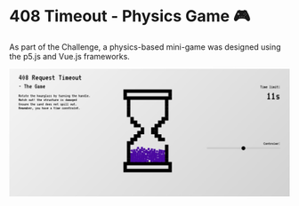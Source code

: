 # 408 Timeout - Physics Game 🎮 

As part of the Challenge, a physics-based mini-game was designed using the p5.js and Vue.js frameworks.

<a href="" align="center">
  <picture>
    <source media="(prefers-color-scheme: dark)" srcset="/readme.png">
    <img alt="READMEs Screenshot" src="/readme.png">
  </picture>
</a>





